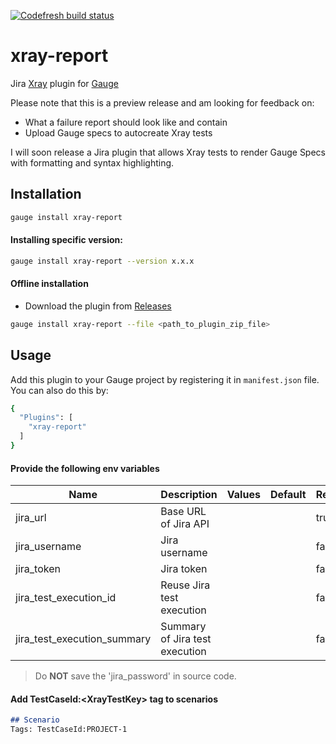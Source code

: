[![Codefresh build status]( https://g.codefresh.io/api/badges/pipeline/jbadeau/xray-report%2Fbuild?type=cf-1&key=eyJhbGciOiJIUzI1NiJ9.NWQ4NWM1MmZmZDJkZWY3MzVjMDIyNmY1.65xP0iIixl3qVtmA9g4HZK1DVuawEleW4W30ZFArCXQ)]( https://g.codefresh.io/pipelines/edit/new/builds?id=5e5e05eb35bf1863521e4e57&pipeline=build&projects=xray-report&projectId=5e56cc98f5ff833beb1ffa5b)

# xray-report 
  
Jira [Xray](https://www.getxray.app/) plugin for [Gauge](http://gauge.org)  

Please note that this is a preview release and am looking for feedback on:

- What a failure report should look like and contain
- Upload Gauge specs to autocreate Xray tests

I will soon release a Jira plugin that allows Xray tests to render Gauge Specs with formatting and syntax highlighting. 

Installation
------------

```bash
gauge install xray-report
```

#### Installing specific version:

```bash
gauge install xray-report --version x.x.x
```

#### Offline installation
* Download the plugin from [Releases](https://github.com/jbadeau/xray-report/releases)

```bash
gauge install xray-report --file <path_to_plugin_zip_file>
```

Usage
-----

Add this plugin to your Gauge project by registering it in `manifest.json` file. You can also do this by:

```bash
{
  "Plugins": [
    "xray-report"
  ]
}
```

#### Provide the following env variables

| Name                        | Description                    | Values        | Default | Required  | Example                           |
| ----------------------------|--------------------------------| --------------|---------|-----------|-----------------------------------|
| jira_url                    | Base URL of Jira API           |               |         | true      | https://your-domain.atlassian.net |
| jira_username               | Jira username                  |               |         | false     |                                   |
| jira_token                  | Jira token                     |               |         | false     |                                   |
| jira_test_execution_id      | Reuse Jira test execution      |               |         | false     |                                   |
| jira_test_execution_summary | Summary of Jira test execution |               |         | false     |                                   |

> Do **NOT** save the 'jira_password' in source code. 


#### Add **TestCaseId:\<XrayTestKey>** tag to scenarios

```markdown  
## Scenario
Tags: TestCaseId:PROJECT-1
```
